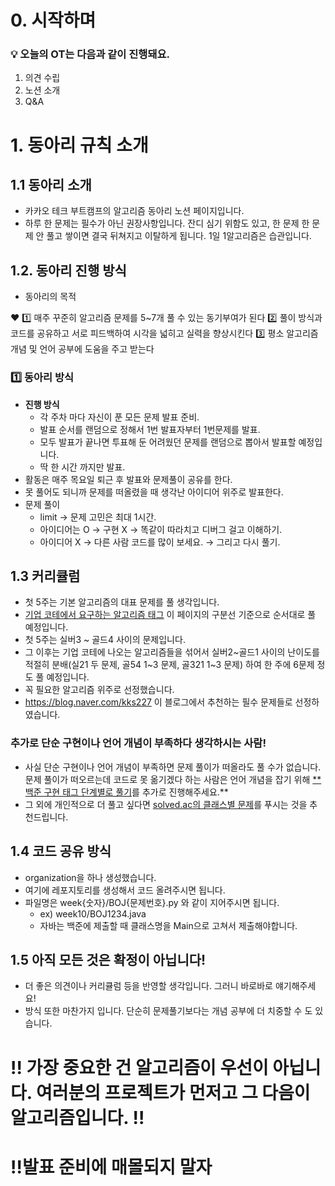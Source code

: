 # 0. 시작하며

### 💡 오늘의 OT는 다음과 같이 진행돼요.

1. 의견 수립
2. 노션 소개
3. Q&A

# 1.  동아리 규칙 소개

## 1.1 동아리 소개

- 카카오 테크 부트캠프의 알고리즘 동아리 노션 페이지입니다.
- 하루 한 문제는 필수가 아닌 권장사항입니다. 잔디 심기 위함도 있고, 한 문제 한 문제 안 풀고 쌓이면 결국 뒤쳐지고 이탈하게 됩니다. 1일 1알고리즘은 습관입니다.

## 1.2. 동아리 진행 방식

- 동아리의 목적

<aside>
❤️ 1️⃣ 매주 꾸준히 알고리즘 문제를 5~7개 풀 수 있는 동기부여가 된다
2️⃣ 풀이 방식과 코드를 공유하고 서로 피드백하여 시각을 넓히고 실력을 향상시킨다   
3️⃣ 평소 알고리즘 개념 및 언어 공부에 도움을 주고 받는다

</aside>

### 1️⃣ 동아리 방식

- **진행 방식**
    - 각 주차 마다 자신이 푼 모든 문제 발표 준비.
    - 발표 순서를 랜덤으로 정해서 1번 발표자부터 1번문제를 발표.
    - 모두 발표가 끝나면 투표해 둔 어려웠던 문제를 랜덤으로 뽑아서 발표할 예정입니다.
    - 딱 한 시간 까지만 발표.
- 활동은 매주 목요일 퇴근 후 발표와 문제풀이 공유를 한다.
- 못 풀어도 되니까 문제를 떠올렸을 때 생각난 아이디어 위주로 발표한다.
- 문제 풀이
    - limit → 문제 고민은 최대 1시간.
    - 아이디어는 O → 구현 X → 똑같이 따라치고 디버그 걸고 이해하기.
    - 아이디어 X → 다른 사람 코드를 많이 보세요. → 그리고 다시 풀기.

## 1.3 커리큘럼

- 첫 5주는 기본 알고리즘의 대표 문제를 풀 생각입니다.
- [기업 코테에서 요구하는 알고리즘 태그](https://www.notion.so/1bf896446d4680d0b409e455892f4ba1?pvs=21) 이 페이지의 구분선 기준으로 순서대로 풀 예정입니다.
- 첫 5주는 실버3 ~ 골드4 사이의 문제입니다.
- 그 이후는 기업 코테에 나오는 알고리즘들을 섞어서 실버2~골드1 사이의 난이도를 적절히 분배(실21 두 문제, 골54 1~3 문제,  골321 1~3 문제) 하여 한 주에 6문제 정도 풀 예정입니다.
- 꼭 필요한 알고리즘 위주로 선정했습니다.
- https://blog.naver.com/kks227 이 블로그에서 추천하는 필수 문제들로 선정하였습니다.

### 추가로 단순 구현이나 언어 개념이 부족하다 생각하시는 사람!

- 사실 단순 구현이나 언어 개념이 부족하면 문제 풀이가 떠올라도 풀 수가 없습니다. 문제 풀이가 떠오르는데 코드로 못 옮기겠다 하는 사람은 언어 개념을 잡기 위해 [**백준 구현 태그 단계별로 풀기](https://solved.ac/problems/tags/implementation?sort=solved&direction=desc&page=1)를 추가로 진행해주세요.**
- 그 외에 개인적으로 더 풀고 싶다면 [solved.ac의 클래스별 문제](https://solved.ac/class)를 푸시는 것을 추천드립니다.

## 1.4 코드 공유 방식

- organization을 하나 생성했습니다.
- 여기에 레포지토리를 생성해서 코드 올려주시면 됩니다.
- 파일명은 week{숫자}/BOJ{문제번호}.py 와 같이 지어주시면 됩니다.
    - ex) week10/BOJ1234.java
    - 자바는 백준에 제출할 때 클래스명을 Main으로 고쳐서 제출해야합니다.

## 1.5 아직 모든 것은 확정이 아닙니다!

- 더 좋은 의견이나 커리큘럼 등을 반영할 생각입니다. 그러니 바로바로 얘기해주세요!
- 방식 또한 마찬가지 입니다. 단순히 문제풀기보다는 개념 공부에 더 치중할 수 도 있습니다.

# **!! 가장 중요한 건 알고리즘이 우선이 아닙니다. 여러분의 프로젝트가 먼저고 그 다음이 알고리즘입니다. !!**

# !!발표 준비에 매몰되지 말자
